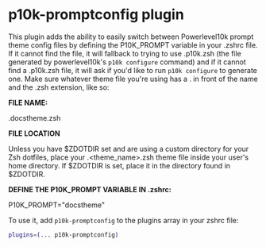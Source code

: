 # p10k-promptconfig plugin

This plugin adds the ability to easily switch between Powerlevel10k prompt theme config files by defining the P10K_PROMPT variable in your .zshrc file.
If it cannot find the file, it will fallback to trying to use .p10k.zsh (the file generated by powerlevel10k's `p10k configure` command) and if it cannot find a .p10k.zsh file, it will ask if you'd like to run `p10k configure` to generate one.
Make sure whatever theme file you're using has a . in front of the name and the .zsh extension, like so:

**FILE NAME:**

.docstheme.zsh

**FILE LOCATION**

Unless you have $ZDOTDIR set and are using a custom directory for your Zsh dotfiles, place your .<theme_name>.zsh theme file inside your user's home directory. If $ZDOTDIR is set, place it in the directory found in $ZDOTDIR.

**DEFINE THE P10K_PROMPT VARIABLE IN .zshrc:**

P10K_PROMPT="docstheme"

To use it, add `p10k-promptconfig` to the plugins array in your zshrc file:

```zsh
plugins=(... p10k-promptconfig)
```
